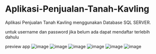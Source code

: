 # Aplikasi-Penjualan-Tanah-Kavling
Aplikasi Penjualan Tanah Kavling menggunakan Database SQL SERVER.

untuk username dan password jika belum ada dapat mendaftar terlebih dahulu

preview app
![image](https://user-images.githubusercontent.com/67732382/135986119-8340e095-bd44-4fea-94a2-c0f9d09b13c0.png)
![image](https://user-images.githubusercontent.com/67732382/135986185-3087f2eb-17d0-44d1-a7fa-b4a90cf88a83.png)
![image](https://user-images.githubusercontent.com/67732382/135986228-b6d8d8cc-e40f-41f6-97e0-353f5b3d6665.png)
![image](https://user-images.githubusercontent.com/67732382/135986275-17ebf3b4-3fcc-4206-a63d-c33647103226.png)
![image](https://user-images.githubusercontent.com/67732382/135986319-af31727d-ce44-4b71-9800-f8f38c41fc93.png)
![image](https://user-images.githubusercontent.com/67732382/135986359-8c0d41d9-941b-4618-af1c-4ef67a9bb866.png)
